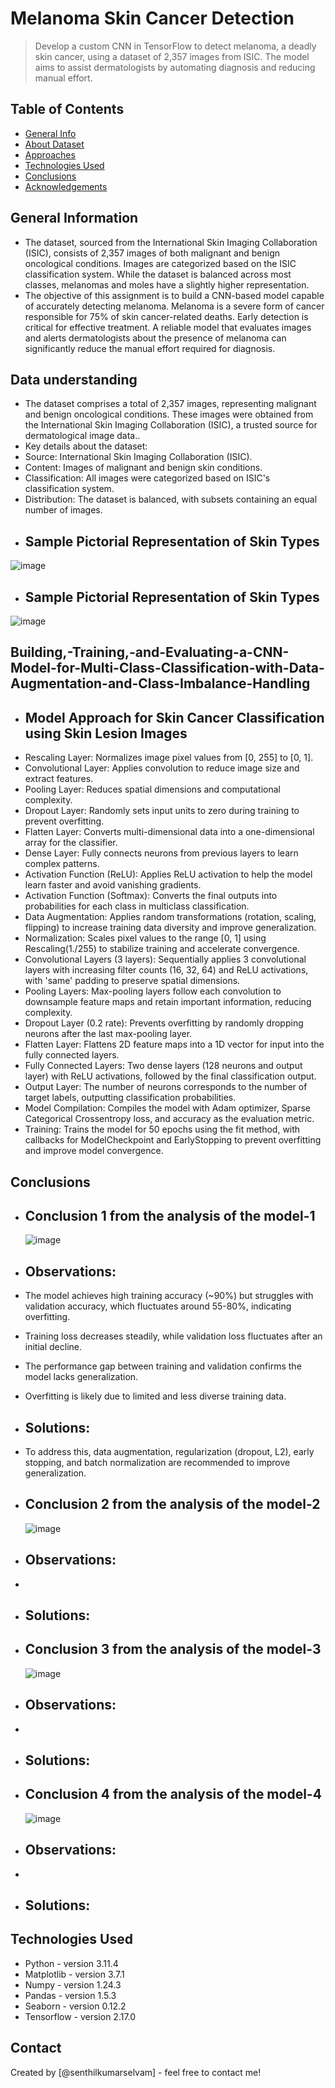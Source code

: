 # Melanoma Skin Cancer Detection
> Develop a custom CNN in TensorFlow to detect melanoma, a deadly skin cancer, using a dataset of 2,357 images from ISIC. The model aims to assist dermatologists by automating diagnosis and reducing manual effort.


## Table of Contents
* [General Info](#general-information)
* [About Dataset](#Data-understanding)
* [Approaches](#Building,-Training,-and-Evaluating-a-CNN-Model-for-Multi-Class-Classification-with-Data-Augmentation-and-Class-Imbalance-Handling)
* [Technologies Used](#technologies-used)
* [Conclusions](#conclusions)
* [Acknowledgements](#acknowledgements)

<!-- You can include any other section that is pertinent to your problem -->

## General Information
- The dataset, sourced from the International Skin Imaging Collaboration (ISIC), consists of 2,357 images of both malignant and benign oncological conditions. Images are categorized based on the ISIC classification system. While the dataset is balanced across most classes, melanomas and moles have a slightly higher representation.
- The objective of this assignment is to build a CNN-based model capable of accurately detecting melanoma. Melanoma is a severe form of cancer responsible for 75% of skin cancer-related deaths. Early detection is critical for effective treatment. A reliable model that evaluates images and alerts dermatologists about the presence of melanoma can significantly reduce the manual effort required for diagnosis.
<!-- You don't have to answer all the questions - just the ones relevant to your project. -->
## Data understanding
- The dataset comprises a total of 2,357 images, representing malignant and benign oncological conditions. These images were obtained from the International Skin Imaging Collaboration (ISIC), a trusted source for dermatological image data..
- Key details about the dataset:
-   Source: International Skin Imaging Collaboration (ISIC).
-   Content: Images of malignant and benign skin conditions.
-   Classification: All images were categorized based on ISIC's classification system.
-   Distribution: The dataset is balanced, with subsets containing an equal number of images.
-   ## Sample Pictorial Representation of Skin Types
  ![image](https://github.com/user-attachments/assets/704bbadf-198a-40a2-a3fe-098cb0afc2e2)
-   ## Sample Pictorial Representation of Skin Types
  ![image](https://github.com/user-attachments/assets/c863fe2c-f455-4b82-8e52-6e37a3bc0c57)

## Building,-Training,-and-Evaluating-a-CNN-Model-for-Multi-Class-Classification-with-Data-Augmentation-and-Class-Imbalance-Handling
- ## Model Approach for Skin Cancer Classification using Skin Lesion Images
- Rescaling Layer: Normalizes image pixel values from [0, 255] to [0, 1].
- Convolutional Layer: Applies convolution to reduce image size and extract features.
- Pooling Layer: Reduces spatial dimensions and computational complexity.
- Dropout Layer: Randomly sets input units to zero during training to prevent overfitting.
- Flatten Layer: Converts multi-dimensional data into a one-dimensional array for the classifier.
- Dense Layer: Fully connects neurons from previous layers to learn complex patterns.
- Activation Function (ReLU): Applies ReLU activation to help the model learn faster and avoid vanishing gradients.
- Activation Function (Softmax): Converts the final outputs into probabilities for each class in multiclass classification.
- Data Augmentation: Applies random transformations (rotation, scaling, flipping) to increase training data diversity and improve generalization.
- Normalization: Scales pixel values to the range [0, 1] using Rescaling(1./255) to stabilize training and accelerate convergence.
- Convolutional Layers (3 layers): Sequentially applies 3 convolutional layers with increasing filter counts (16, 32, 64) and ReLU activations, with 'same' padding to preserve spatial dimensions.
- Pooling Layers: Max-pooling layers follow each convolution to downsample feature maps and retain important information, reducing complexity.
- Dropout Layer (0.2 rate): Prevents overfitting by randomly dropping neurons after the last max-pooling layer.
- Flatten Layer: Flattens 2D feature maps into a 1D vector for input into the fully connected layers.
- Fully Connected Layers: Two dense layers (128 neurons and output layer) with ReLU activations, followed by the final classification output.
- Output Layer: The number of neurons corresponds to the number of target labels, outputting classification probabilities.
- Model Compilation: Compiles the model with Adam optimizer, Sparse Categorical Crossentropy loss, and accuracy as the evaluation metric.
- Training: Trains the model for 50 epochs using the fit method, with callbacks for ModelCheckpoint and EarlyStopping to prevent overfitting and improve model convergence.

## Conclusions
- ## Conclusion 1 from the analysis of the model-1
  ![image](https://github.com/user-attachments/assets/24a4f3b4-8d27-49b5-8a54-848717853ce3)
- ## Observations:
-   The model achieves high training accuracy (~90%) but struggles with validation accuracy, which fluctuates around 55-80%, indicating overfitting.
-   Training loss decreases steadily, while validation loss fluctuates after an initial decline.
-   The performance gap between training and validation confirms the model lacks generalization.
-   Overfitting is likely due to limited and less diverse training data.
- ## Solutions:
-   To address this, data augmentation, regularization (dropout, L2), early stopping, and batch normalization are recommended to improve generalization.
  
- ## Conclusion 2 from the analysis of the model-2
  ![image](https://github.com/user-attachments/assets/2d150751-8e96-4079-8295-f016a9a478a1)

- ## Observations:
-   
- ## Solutions:
- ## Conclusion 3 from the analysis of the model-3
  ![image](https://github.com/user-attachments/assets/24a4f3b4-8d27-49b5-8a54-848717853ce3)
- ## Observations:
-   
- ## Solutions:
- ## Conclusion 4 from the analysis of the model-4
  ![image](https://github.com/user-attachments/assets/24a4f3b4-8d27-49b5-8a54-848717853ce3)
- ## Observations:
-  
- ## Solutions:

<!-- You don't have to answer all the questions - just the ones relevant to your project. -->


## Technologies Used
- Python - version 3.11.4
- Matplotlib - version 3.7.1
- Numpy - version 1.24.3
- Pandas - version 1.5.3
- Seaborn - version 0.12.2
- Tensorflow - version 2.17.0

<!-- As the libraries versions keep on changing, it is recommended to mention the version of library used in this project -->

## Contact
Created by [@senthilkumarselvam] - feel free to contact me!
